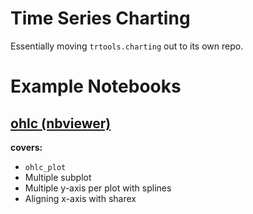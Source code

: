 Time Series Charting
===================

Essentially moving `trtools.charting` out to its own repo.

Example Notebooks
=================
## [ohlc (nbviewer)](http://nbviewer.ipython.org/urls/raw.github.com/dalejung/ts-charting/master/notebooks/ohlc.ipynb)

**covers:**

* `ohlc_plot`
* Multiple subplot
* Multiple y-axis per plot with splines
* Aligning x-axis with sharex
